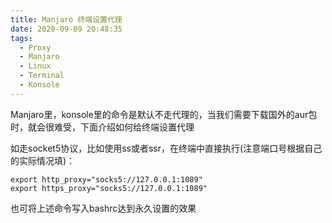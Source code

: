 ```yaml
---
title: Manjaro 终端设置代理
date: 2020-09-09 20:48:35
tags:
  - Proxy
  - Manjaro
  - Linux
  - Terminal
  - Konsole
---
```


Manjaro里，konsole里的命令是默认不走代理的，当我们需要下载国外的aur包时，就会很难受，下面介绍如何给终端设置代理

<!-- more -->

如走socket5协议，比如使用ss或者ssr，在终端中直接执行(注意端口号根据自己的实际情况填)：

```shell
export http_proxy="socks5://127.0.0.1:1089"
export https_proxy="socks5://127.0.0.1:1089"
```

也可将上述命令写入bashrc达到永久设置的效果
